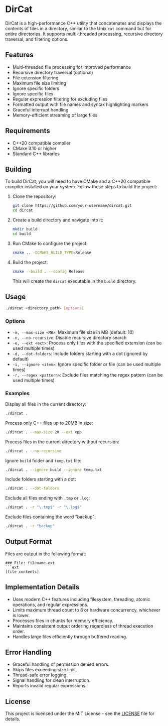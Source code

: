# DirCat

DirCat is a high-performance C++ utility that concatenates and displays the contents of files in a directory, similar to the Unix `cat` command but for entire directories. It supports multi-threaded processing, recursive directory traversal, and filtering options.

## Features

- Multi-threaded file processing for improved performance
- Recursive directory traversal (optional)
- File extension filtering
- Maximum file size limiting
- Ignore specific folders
- Ignore specific files
- Regular expression filtering for excluding files
- Formatted output with file names and syntax highlighting markers
- Graceful interrupt handling
- Memory-efficient streaming of large files

## Requirements

- C++20 compatible compiler
- CMake 3.10 or higher
- Standard C++ libraries

## Building

To build DirCat, you will need to have CMake and a C++20 compatible compiler installed on your system. Follow these steps to build the project:

1. Clone the repository:

   ```bash
   git clone https://github.com/your-username/dircat.git
   cd dircat
   ```

2. Create a build directory and navigate into it:

   ```bash
   mkdir build
   cd build
   ```

3. Run CMake to configure the project:

   ```bash
   cmake .. -DCMAKE_BUILD_TYPE=Release
   ```

4. Build the project:

   ```bash
   cmake --build . --config Release
   ```

   This will create the `dircat` executable in the `build` directory.

## Usage

```bash
./dircat <directory_path> [options]
```

### Options

- `-m, --max-size <MB>`: Maximum file size in MB (default: 10)
- `-n, --no-recursive`: Disable recursive directory search
- `-e, --ext <ext>`: Process only files with the specified extension (can be used multiple times)
- `-d, --dot-folders`: Include folders starting with a dot (ignored by default)
- `-i, --ignore <item>`: Ignore specific folder or file (can be used multiple times)
- `-r, --regex <pattern>`: Exclude files matching the regex pattern (can be used multiple times)

### Examples

Display all files in the current directory:

```bash
./dircat .
```

Process only C++ files up to 20MB in size:

```bash
./dircat . --max-size 20 --ext cpp
```

Process files in the current directory without recursion:

```bash
./dircat . --no-recursive
```

Ignore `build` folder and `temp.txt` file:

```bash
./dircat . --ignore build --ignore temp.txt
```

Include folders starting with a dot:

```bash
./dircat . --dot-folders
```

Exclude all files ending with `.tmp` or `.log`:

```bash
./dircat . -r "\.tmp$" -r "\.log$"
```

Exclude files containing the word "backup":

```bash
./dircat . -r "backup"
```

## Output Format

Files are output in the following format:

````
### File: filename.ext
```ext
[file contents]
````

## Implementation Details

- Uses modern C++ features including filesystem, threading, atomic operations, and regular expressions.
- Limits maximum thread count to 8 or hardware concurrency, whichever is lower.
- Processes files in chunks for memory efficiency.
- Maintains consistent output ordering regardless of thread execution order.
- Handles large files efficiently through buffered reading.

## Error Handling

- Graceful handling of permission denied errors.
- Skips files exceeding size limit.
- Thread-safe error logging.
- Signal handling for clean interruption.
- Reports invalid regular expressions.

## License

This project is licensed under the MIT License - see the [LICENSE](LICENSE) file for details.
